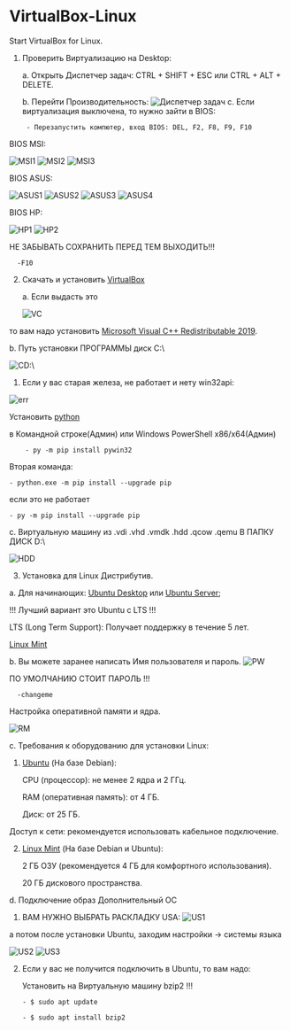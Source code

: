 # VirtualBox-Linux
Start VirtualBox for Linux.
1. Проверить Виртуализацию на Desktop:
   
    а. Открыть Диспетчер задач: CTRL + SHIFT + ESC или CTRL + ALT + DELETE.
    
    b. Перейти Производительность: 
    <img src="./image/Task Manager.png" alt="Диспетчер задач">
    c. Если виртуализация выключена, то нужно зайти в BIOS:
        
        - Перезапустить компютер, вход BIOS: DEL, F2, F8, F9, F10
BIOS MSI:

<img src="./image/MSI_1.png" alt="MSI1">
<img src="./image/MSI_OC_2.png" alt="MSI2">
<img src="./image/MSI_VT_3.png" alt=MSI3>



BIOS ASUS:

<img src="./image/ASUS_1.png" alt="ASUS1">
<img src="./image/ASUS_2.png" alt="ASUS2">
<img src="./image/ASUS_3.png" alt="ASUS3">
<img src="./image/ASUS_4.png" alt="ASUS4">

BIOS HP:

<img src="./image/HP_1.jpg" alt="HP1">
<img src="./image/HP_2.jpg" alt="HP2">


НЕ ЗАБЫВАТЬ СОХРАНИТЬ ПЕРЕД ТЕМ ВЫХОДИТЬ!!!

      -F10
2. Скачать и установить
<a href="https://www.virtualbox.org/wiki/Downloads" target="_blank">VirtualBox</a>
    
    a. Если выдасть это

    <img src="./image/VC_RE_CPP.png" alt="VC">

то вам надо установить
    <a href="https://learn.microsoft.com/en-us/cpp/windows/latest-supported-vc-redist?view=msvc-170#visual-studio-2015-2017-2019-and-2022" target="_blank"> Microsoft Visual C++ Redistributable 2019</a>.

b. Путь установки ПРОГРАММЫ диск C:\

<img src="./image/Path.png" alt="CD:\">

1. Если у вас старая железа, не работает и нету win32api:

<img src="./image/err.png" alt="err">

Установить 
<a href="https://www.python.org/downloads/" target="_blank">python</a>

в Командной строке(Админ) или Windows PowerShell x86/x64(Админ) 

        - py -m pip install pywin32 

Вторая команда:

    - python.exe -m pip install --upgrade pip
если это не работает

    - py -m pip install --upgrade pip


c. Виртуальную машину из .vdi .vhd .vmdk .hdd .qcow .qemu В ПАПКУ ДИСК D:\

<img src="./image/HDDD.png" alt="HDD">

3. Установка для Linux Дистрибутив.

a. Для начинающих: <a href="https://ubuntu.com/download/desktop" target="_blank">Ubuntu Desktop</a> или <a href="https://ubuntu.com/download/server" target="_blank">Ubuntu Server</a>;

!!! Лучший вариант это Ubuntu c LTS !!!

LTS (Long Term Support): Получает поддержку в течение 5 лет.

<a href="https://linuxmint.com/download_all.php" target="_blank">Linux Mint</a>

b. Вы можете заранее написать Имя пользователя и пароль.
<img src="./image/PassWord.png" alt="PW">

ПО УМОЛЧАНИЮ СТОИТ ПАРОЛЬ !!!

      -changeme

Настройка оперативной памяти и ядра.

<img src="./image/RAM.png" alt="RM">

c. Требования к оборудованию для установки Linux:

  1. <a href="https://ru.wikipedia.org/wiki/Ubuntu" target="_blank">Ubuntu</a> (На базе Debian):

     CPU (процессор): не менее 2 ядра и 2 ГГц.

     RAM (оперативная память): от 4 ГБ.

     Диск: от 25 ГБ.

Доступ к сети: рекомендуется использовать кабельное подключение.

 2. <a href="https://ru.wikipedia.org/wiki/Linux_Mint" target="_blank">Linux Mint</a> (На базе Debian и Ubuntu): 

     2 ГБ ОЗУ (рекомендуется 4 ГБ для комфортного использования).

     20 ГБ дискового пространства.

d. Подключение образ Дополнительный ОС

1. ВАМ НУЖНО ВЫБРАТЬ РАСКЛАДКУ USA: <img src="./image/USA.png" alt="US1"> 

а потом после установки Ubuntu, заходим настройки -> системы языка

 <img src="./image/USA_2.png" alt="US2">

<img src="./image/USA_3.png" alt="US3">


2. 
    Если у вас не получится подключить в Ubuntu, то вам надо: 

   Установить на Виртуальную машину bzip2 !!!

       - $ sudo apt update

       - $ sudo apt install bzip2